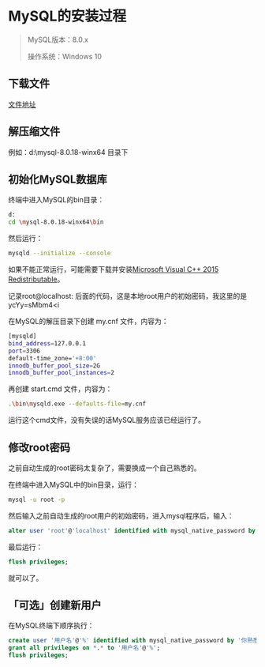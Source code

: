 # MySQL的安装过程

> MySQL版本：8.0.x
>
> 操作系统：Windows 10

## 下载文件

[文件地址](https://cdn.mysql.com/archives/mysql-8.0/mysql-8.0.18-winx64.zip)

## 解压缩文件

例如：d:\mysql-8.0.18-winx64 目录下

## 初始化MySQL数据库

终端中进入MySQL的bin目录：

```bash
d:
cd \mysql-8.0.18-winx64\bin
```

然后运行：

```bash
mysqld --initialize --console
```

如果不能正常运行，可能需要下载并安装[Microsoft Visual C++ 2015 Redistributable](https://www.microsoft.com/zh-CN/download/details.aspx?id=48145)。

记录root@localhost: 后面的代码，这是本地root用户的初始密码，我这里的是 ycYy=sMbm4<i

在MySQL的解压目录下创建 my.cnf 文件，内容为：

```bash
[mysqld]
bind_address=127.0.0.1
port=3306
default-time_zone='+8:00'
innodb_buffer_pool_size=2G
innodb_buffer_pool_instances=2
```

再创建 start.cmd 文件，内容为：

```bash
.\bin\mysqld.exe --defaults-file=my.cnf
```

运行这个cmd文件，没有失误的话MySQL服务应该已经运行了。

## 修改root密码

之前自动生成的root密码太复杂了，需要换成一个自己熟悉的。

在终端中进入MySQL中的bin目录，运行：

```bash
mysql -u root -p
```

然后输入之前自动生成的root用户的初始密码，进入mysql程序后，输入：

```sql
alter user 'root'@'localhost' identified with mysql_native_password by '你熟悉的密码';
```

最后运行：

```sql
flush privileges;
```

就可以了。

## 「可选」创建新用户

在MySQL终端下顺序执行：

```sql
create user '用户名'@'%' identified with mysql_native_password by '你熟悉的密码';
grant all privileges on *.* to '用户名'@'%';
flush privileges;
```
